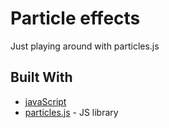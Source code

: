 # Particle effects

Just playing around with particles.js

## Built With

* [javaScript](http://www.dropwizard.io/1.0.2/docs/)
* [particles.js](https://maven.apache.org/) - JS library
